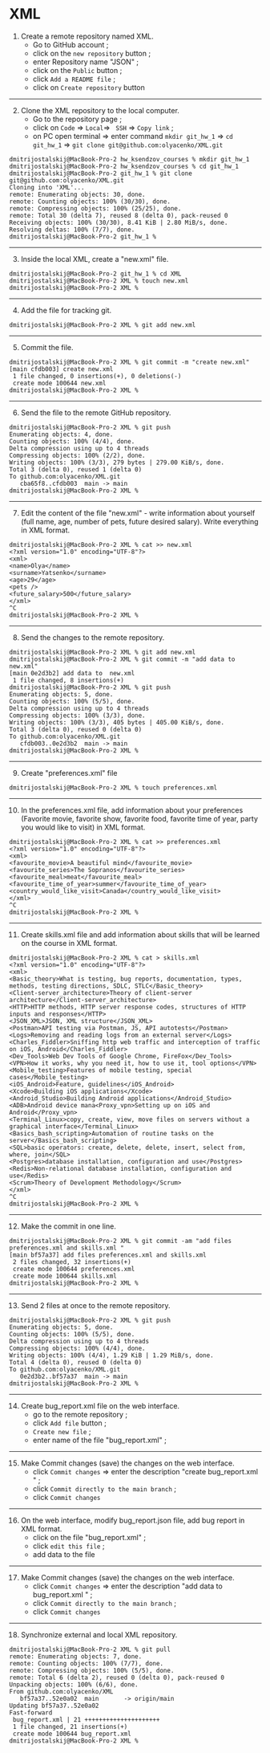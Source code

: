 # XML
 1. Create a remote repository named XML.
    - Go to GitHub account ;
    - click on the `new repository` button ;
    - enter Repository name "JSON" ;
    - click on the `Public` button ;
    - click `Add a README file` ;
    - click on `Create repository` button
 
 ----
2. Clone the XML repository to the local computer.
   - Go to the repository page ;
   - click on `Code` => `Local`=> ` SSH` => `Copy link` ;
   - on PC open terminal  => enter command `mkdir git_hw_1` => `cd git_hw_1` => `git clone git@github.com:olyacenko/XML.git`
```
dmitrijostalskij@MacBook-Pro-2 hw_ksendzov_courses % mkdir git_hw_1
dmitrijostalskij@MacBook-Pro-2 hw_ksendzov_courses % cd git_hw_1
dmitrijostalskij@MacBook-Pro-2 git_hw_1 % git clone git@github.com:olyacenko/XML.git
Cloning into 'XML'...
remote: Enumerating objects: 30, done.
remote: Counting objects: 100% (30/30), done.
remote: Compressing objects: 100% (25/25), done.
remote: Total 30 (delta 7), reused 8 (delta 0), pack-reused 0
Receiving objects: 100% (30/30), 8.41 KiB | 2.80 MiB/s, done.
Resolving deltas: 100% (7/7), done.
dmitrijostalskij@MacBook-Pro-2 git_hw_1 % 
```
 ----
3. Inside the local XML, create a "new.xml" file.
```
dmitrijostalskij@MacBook-Pro-2 git_hw_1 % cd XML 
dmitrijostalskij@MacBook-Pro-2 XML % touch new.xml
dmitrijostalskij@MacBook-Pro-2 XML %  
```
----
4. Add the file for tracking git.
```
dmitrijostalskij@MacBook-Pro-2 XML % git add new.xml  
```
----
5. Commit the file.
```
dmitrijostalskij@MacBook-Pro-2 XML % git commit -m "create new.xml"
[main cfdb003] create new.xml
 1 file changed, 0 insertions(+), 0 deletions(-)
 create mode 100644 new.xml
dmitrijostalskij@MacBook-Pro-2 XML % 
```
----
6. Send the file to the remote GitHub repository.
```
dmitrijostalskij@MacBook-Pro-2 XML % git push
Enumerating objects: 4, done.
Counting objects: 100% (4/4), done.
Delta compression using up to 4 threads
Compressing objects: 100% (2/2), done.
Writing objects: 100% (3/3), 279 bytes | 279.00 KiB/s, done.
Total 3 (delta 0), reused 1 (delta 0)
To github.com:olyacenko/XML.git
   cba65f8..cfdb003  main -> main
dmitrijostalskij@MacBook-Pro-2 XML % 
```
----
7. Edit the content of the file "new.xml" - write information about yourself (full name, age, number of pets, future desired salary). Write everything in XML format.
```
dmitrijostalskij@MacBook-Pro-2 XML % cat >> new.xml
<?xml version="1.0" encoding="UTF-8"?>
<xml>
<name>Olya</name>
<surname>Yatsenko</surname>
<age>29</age>
<pets />
<future_salary>500</future_salary>
</xml>
^C
dmitrijostalskij@MacBook-Pro-2 XML % 
```
----
8. Send the changes to the remote repository.
```
dmitrijostalskij@MacBook-Pro-2 XML % git add new.xml
dmitrijostalskij@MacBook-Pro-2 XML % git commit -m "add data to  new.xml"
[main 0e2d3b2] add data to  new.xml
 1 file changed, 8 insertions(+)
dmitrijostalskij@MacBook-Pro-2 XML % git push
Enumerating objects: 5, done.
Counting objects: 100% (5/5), done.
Delta compression using up to 4 threads
Compressing objects: 100% (3/3), done.
Writing objects: 100% (3/3), 405 bytes | 405.00 KiB/s, done.
Total 3 (delta 0), reused 0 (delta 0)
To github.com:olyacenko/XML.git
   cfdb003..0e2d3b2  main -> main
dmitrijostalskij@MacBook-Pro-2 XML %  
```
----
9. Create "preferences.xml" file
```
dmitrijostalskij@MacBook-Pro-2 XML % touch preferences.xml 
```
----
10. In the preferences.xml file, add information about your preferences (Favorite movie, favorite show, favorite food, favorite time of year, party you would like to visit) in XML format.
```
dmitrijostalskij@MacBook-Pro-2 XML % cat >> preferences.xml
<?xml version="1.0" encoding="UTF-8"?>
<xml>
<favourite_movie>A beautiful mind</favourite_movie>
<favourite_series>The Sopranos</favourite_series>
<favourite_meal>meat</favourite_meal>
<favourite_time_of_year>summer</favourite_time_of_year>
<country_would_like_visit>Canada</country_would_like_visit>
</xml>
^C
dmitrijostalskij@MacBook-Pro-2 XML % 
```
----
11. Create skills.xml file and add information about skills that will be learned on the course in XML format.
```
dmitrijostalskij@MacBook-Pro-2 XML % cat > skills.xml
<?xml version="1.0" encoding="UTF-8"?>
<xml>
<Basic_theory>What is testing, bug reports, documentation, types, methods, testing directions, SDLC, STLC</Basic_theory>
<Client-server_architecture>Theory of client-server architecture</Client-server_architecture>
<HTTP>HTTP methods, HTTP server response codes, structures of HTTP inputs and responses</HTTP>
<JSON_XML>JSON, XML structure</JSON_XML>
<Postman>API testing via Postman, JS, API autotests</Postman>
<Logs>Removing and reading logs from an external server</Logs>
<Charles_Fiddler>Sniffing http web traffic and interception of traffic on iOS, Android</Charles_Fiddler>
<Dev_Tools>Web Dev Tools of Google Chrome, FireFox</Dev_Tools>
<VPN>How it works, why you need it, how to use it, tool options</VPN>
<Mobile_testing>Features of mobile testing, special cases</Mobile_testing>
<iOS_Android>Feature, guidelines</iOS_Android>
<Xcode>Building iOS applications</Xcode>
<Android_Studio>Building Android applications</Android_Studio>
<ADB>Android device mana<Proxy_vpn>Setting up on iOS and Android</Proxy_vpn>
<Terminal_Linux>copy, create, view, move files on servers without a graphical interface</Terminal_Linux>
<Basics_bash_scripting>Automation of routine tasks on the server</Basics_bash_scripting>
<SQL>basic operators: create, delete, delete, insert, select from, where, join</SQL>
<Postgres>database installation, configuration and use</Postgres>
<Redis>Non-relational database installation, configuration and use</Redis>
<Scrum>Theory of Development Methodology</Scrum>
</xml>
^C
dmitrijostalskij@MacBook-Pro-2 XML % 
```
----
12. Make the commit in one line.
```
dmitrijostalskij@MacBook-Pro-2 XML % git commit -am "add files preferences.xml and skills.xml "
[main bf57a37] add files preferences.xml and skills.xml
 2 files changed, 32 insertions(+)
 create mode 100644 preferences.xml
 create mode 100644 skills.xml
dmitrijostalskij@MacBook-Pro-2 XML % 
```
----
13. Send 2 files at once to the remote repository.
```
dmitrijostalskij@MacBook-Pro-2 XML % git push
Enumerating objects: 5, done.
Counting objects: 100% (5/5), done.
Delta compression using up to 4 threads
Compressing objects: 100% (4/4), done.
Writing objects: 100% (4/4), 1.29 KiB | 1.29 MiB/s, done.
Total 4 (delta 0), reused 0 (delta 0)
To github.com:olyacenko/XML.git
   0e2d3b2..bf57a37  main -> main
dmitrijostalskij@MacBook-Pro-2 XML % 
```
----
14. Create bug_report.xml file on the web interface.
    - go to the remote repository ;
    - click `Add file` button ;
    - `Create new file` ;
    - enter name of the file "bug_report.xml" ; 
-----
15. Make Commit changes (save) the changes on the web interface.
    - click `Commit changes` => enter the description "create bug_report.xml " ;
    - click `Commit directly to the main branch` ;
    - click `Commit changes` 
----
16. On the web interface, modify bug_report.json file, add bug report in XML format.
    - click on the file "bug_report.xml" ;
    - click `edit this file` ;
    - add data to the file
----
17. Make Commit changes (save) the changes on the web interface.
    - click `Commit changes` => enter the description "add data to bug_report.xml " ;
    - click `Commit directly to the main branch` ;
    - click `Commit changes`
----
18. Synchronize external and local XML repository.
```
dmitrijostalskij@MacBook-Pro-2 XML % git pull
remote: Enumerating objects: 7, done.
remote: Counting objects: 100% (7/7), done.
remote: Compressing objects: 100% (5/5), done.
remote: Total 6 (delta 2), reused 0 (delta 0), pack-reused 0
Unpacking objects: 100% (6/6), done.
From github.com:olyacenko/XML
   bf57a37..52e0a02  main       -> origin/main
Updating bf57a37..52e0a02
Fast-forward
 bug_report.xml | 21 +++++++++++++++++++++
 1 file changed, 21 insertions(+)
 create mode 100644 bug_report.xml
dmitrijostalskij@MacBook-Pro-2 XML % 
```










   
